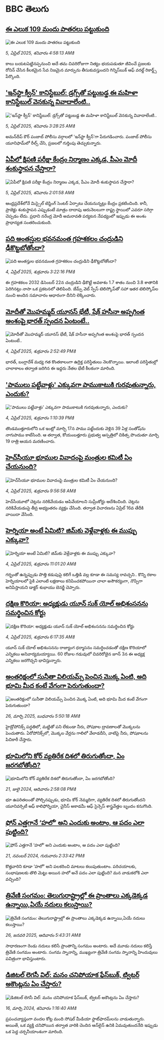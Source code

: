 # BBC తెలుగు## [ఈ ఎలుక 109 మందు పాతరలు పట్టుకుంది](https://www.bbc.com/telugu/articles/c1wdq2p7z7ro?at_campaign=githubrss)![ఈ ఎలుక 109 మందు పాతరలు పట్టుకుంది](https://ichef.bbci.co.uk/ace/standard/240/cpsprodpb/f4d0/live/ef5fb6b0-11dc-11f0-ba12-8d27eb561761.jpg)_5, ఏప్రిల్ 2025, శనివారం 4:58:13 AMకి_కాలు బయటపెట్టినప్పనుంచి అదే తమ చివరిరోజుగా నిత్యం  భయపడుతూ జీవించే ప్రజలకు రోనిన్ చేసిన కీలకమైన సేవ నిజమైన మార్పును తీసుకువస్తుందని గిన్నిస్‌బుక్ ఆఫ్ వరల్డ్ రికార్డ్స్ పేర్కొంది.## ['ఇన్‌స్టా క్వీన్‌' కానిస్టేబుల్: డ్రగ్స్‌తో పట్టుబడ్డ ఈ మహిళా కానిస్టేబుల్ వెనకున్న వివాదాలేంటి..](https://www.bbc.com/telugu/articles/c0m9vjxk7v7o?at_campaign=githubrss)!['ఇన్‌స్టా క్వీన్‌' కానిస్టేబుల్: డ్రగ్స్‌తో పట్టుబడ్డ ఈ మహిళా కానిస్టేబుల్ వెనకున్న వివాదాలేంటి..](https://ichef.bbci.co.uk/ace/standard/240/cpsprodpb/f170/live/a3e6b8a0-11cd-11f0-9345-5b33eff8328f.jpg)_5, ఏప్రిల్ 2025, శనివారం 3:28:25 AMకి_అమన్‌దీప్ కౌర్ పంజాబ్ పోలీసు వర్గాలలో 'ఇన్‌స్టా క్వీన్'గా పేరుగడించారు. పంజాబ్ పోలీసు యూనిఫామ్‌లో రీల్స్ చేసి, ప్రజలలో గుర్తింపు తెచ్చుకున్నారు.## [ఏపీలో క్షిపణి పరీక్షా కేంద్రం నిర్మాణం ఎక్కడ, పీఎం మోదీ శంకుస్థాపన చేస్తారా?](https://www.bbc.com/telugu/articles/c7931le3eyno?at_campaign=githubrss)![ఏపీలో క్షిపణి పరీక్షా కేంద్రం నిర్మాణం ఎక్కడ, పీఎం మోదీ శంకుస్థాపన చేస్తారా?](https://ichef.bbci.co.uk/ace/standard/240/cpsprodpb/4387/live/d8968ce0-11c5-11f0-ba12-8d27eb561761.jpg)_5, ఏప్రిల్ 2025, శనివారం 2:01:58 AMకి_ఆంధ్రప్రదేశ్‌లోనే మిస్సైల్‌ టెస్టింగ్‌ సెంటర్‌ ఏర్పాటు చేయనున్నట్లు కేంద్రం ప్రకటించింది. కానీ, ప్రాజెక్టు శంకుస్థాపన ఎప్పుడంటే మాత్రం దాదాపు ఆరునెలలుగా రాష్ట్ర స్థాయిలో ఎవరూ సరిగ్గా చెప్పడం లేదు. ప్రధాని నరేంద్ర మోదీ అమరావతి పర్యటన నేపథ్యంలో ఇప్పుడు ఈ అంశం ప్రాధాన్యత సంతరించుకుంది.## [పది అంతస్తుల భవనమంత గ్రహశకలం చంద్రుడిని ఢీకొట్టబోతోందా? ](https://www.bbc.com/telugu/articles/cjwvl7dy0eqo?at_campaign=githubrss)![పది అంతస్తుల భవనమంత గ్రహశకలం చంద్రుడిని ఢీకొట్టబోతోందా? ](https://ichef.bbci.co.uk/ace/standard/240/cpsprodpb/e97b/live/55f1f7b0-1167-11f0-b234-07dc7691c360.jpg)_4, ఏప్రిల్ 2025, శుక్రవారం 3:22:16 PMకి_ఈ గ్రహశకలం 2032 డిసెంబర్ 22న చంద్రుడిని ఢీకొట్టే అవకాశం 1.7 శాతం నుంచి 3.8 శాతానికి పెరిగినట్లు నాసా ఒక ప్రకటనలో తెలిపింది. జేమ్స్ వెబ్ స్పేస్ టెలిస్కోప్‌తో సహా ఇతర టెలిస్కోప్‌ల నుంచి అందిన సమాచారం ఆధారంగా దీనిని లెక్కించారు.## [మోదీతో మొహమ్మద్ యూనస్‌ భేటీ, షేక్ హసీనా అప్పగింత అంశంపై భారత్ స్పందన ఏంటంటే..](https://www.bbc.com/telugu/articles/c4g2zly31q9o?at_campaign=githubrss)![మోదీతో మొహమ్మద్ యూనస్‌ భేటీ, షేక్ హసీనా అప్పగింత అంశంపై భారత్ స్పందన ఏంటంటే..](https://ichef.bbci.co.uk/ace/standard/240/cpsprodpb/0866/live/bafaef40-1162-11f0-ba60-99b08c2860b3.jpg)_4, ఏప్రిల్ 2025, శుక్రవారం 2:52:49 PMకి_భారత్, బంగ్లాదేశ్ మధ్య గత కొంతకాలంగా ఉద్రిక్త పరిస్థితులు నెలకొన్నాయి. ఇలాంటి పరిస్థితుల్లో చాలాకాలం తర్వాత జరిగిన ఈ ఇద్దరు నేతల భేటీ కీలకంగా మారింది.## ['పాములు పట్టేవాళ్లు' ఎక్కువగా పాముకాటుకి గురవుతున్నారు, ఎందుకు?](https://www.bbc.com/telugu/articles/ckg1937y79go?at_campaign=githubrss)!['పాములు పట్టేవాళ్లు' ఎక్కువగా పాముకాటుకి గురవుతున్నారు, ఎందుకు?](https://ichef.bbci.co.uk/ace/standard/240/cpsprodpb/9038/live/1550b490-114d-11f0-b234-07dc7691c360.jpg)_4, ఏప్రిల్ 2025, శుక్రవారం 1:10:39 PMకి_తొండముత్తూరులోని ఒక ఇంట్లో మార్చి 17న పాము పట్టేందుకు వెళ్లిన 39 ఏళ్ల సంతోష్‌ను నాగుపాము కాటేసింది. ఆ తర్వాత, కోయంబత్తూరు ప్రభుత్వ ఆస్పత్రిలో చికిత్స పొందుతూ మార్చి 19 రాత్రి ఆయన మరణించారు.## [హెచ్‌సీయూ భూముల వివాదంపై మంత్రుల కమిటీ ఏం చేయనుంది? ](https://www.bbc.com/telugu/articles/cn4wz3n3v3ro?at_campaign=githubrss)![హెచ్‌సీయూ భూముల వివాదంపై మంత్రుల కమిటీ ఏం చేయనుంది? ](https://ichef.bbci.co.uk/ace/standard/240/cpsprodpb/74b3/live/98cc64c0-113b-11f0-ac9f-c37d6fd89579.jpg)_4, ఏప్రిల్ 2025, శుక్రవారం 9:56:58 AMకి_హెచ్‌సీయూలో చెట్లను నరికివేయడం ఆపివేయాలని సుప్రీంకోర్టు ఆదేశించింది. చెట్లను నరికివేయడంపై తీవ్ర అభ్యంతరం వ్యక్తం చేసింది. తర్వాత విచారణను ఏప్రిల్ 16వ తేదీకి వాయిదా వేసింది.## [హెర్నియా అంటే ఏమిటి? జిమ్‌‌కు వెళ్లేవాళ్లకు ఈ ముప్పు ఎక్కువా?](https://www.bbc.com/telugu/articles/c0jgdyjzy8do?at_campaign=githubrss)![హెర్నియా అంటే ఏమిటి? జిమ్‌‌కు వెళ్లేవాళ్లకు ఈ ముప్పు ఎక్కువా?](https://ichef.bbci.co.uk/ace/standard/240/cpsprodpb/cc1e/live/e43d77c0-1143-11f0-bf77-53586c0d950e.jpg)_4, ఏప్రిల్ 2025, శుక్రవారం 11:01:20 AMకి_గర్భంతో ఉన్నప్పుడు పొత్తి కడుపుపై కలిగే ఒత్తిడి వల్ల కూడా ఈ సమస్య రావచ్చని.. కొన్ని రకాల హెర్నియాలలో పైకి ఎలాంటి లక్షణాలు కనిపించకపోయినా చాలా అసౌకర్యంగా, నొప్పిగా అనిపిస్తాయని డాక్టర్ శుభాయు బెనర్జీ చెప్పారు.## [దక్షిణ కొరియా: అధ్యక్షుడు యూన్ సుక్ యోల్ అభిశంసనను సమర్థించిన కోర్టు](https://www.bbc.com/telugu/articles/czx15kqg2x2o?at_campaign=githubrss)![దక్షిణ కొరియా: అధ్యక్షుడు యూన్ సుక్ యోల్ అభిశంసనను సమర్థించిన కోర్టు](https://ichef.bbci.co.uk/ace/standard/240/cpsprodpb/24e7/live/46f23e90-111d-11f0-b9d8-bd74da7b5dce.jpg)_4, ఏప్రిల్ 2025, శుక్రవారం 6:17:35 AMకి_యూన్ సుక్ యోల్ అభిశంసనను రాజ్యాంగ ధర్మాసనం సమర్థించడంతో దక్షిణ కొరియాలో ఎన్నికలు అనివార్యమయ్యాయి. 60 రోజుల గడువులో చివరిరోజైన జూన్ 3న ఈ అధ్యక్ష ఎన్నికలు జరగొచ్చని భావిస్తున్నారు.## [అంతరిక్షంలో సునీతా విలియమ్స్ పెంచిన మొక్క ఏంటి, అది భూమి మీద కంటే వేగంగా పెరుగుతుందా?](https://www.bbc.com/telugu/articles/c1mn43gmj39o?at_campaign=githubrss)![అంతరిక్షంలో సునీతా విలియమ్స్ పెంచిన మొక్క ఏంటి, అది భూమి మీద కంటే వేగంగా పెరుగుతుందా?](https://ichef.bbci.co.uk/ace/standard/240/cpsprodpb/931a/live/71e4f570-0966-11f0-94d4-6f954f5dcfa3.jpg)_26, మార్చి 2025, బుధవారం 5:50:18 AMకి_హైడ్రోపోనిక్స్‌ పద్ధతిలో, మట్టితో పని లేకుండా నీరు, పోషకాల ద్రావణాలతో మొక్కలను పెంచుతారు. ఏరోపోనిక్స్‌లో, మొక్కల వేర్లను గాలిలో వేలాడదీసి, వాటిపై నీరు, పోషకాలను పిచికారీ చేస్తారు.## [భూమిలోని కోర్ వ్యతిరేక దిశలో తిరుగుతోందా, ఏం జరగబోతోంది?](https://www.bbc.com/telugu/articles/crgr7rnd7g4o?at_campaign=githubrss)![భూమిలోని కోర్ వ్యతిరేక దిశలో తిరుగుతోందా, ఏం జరగబోతోంది?](https://ichef.bbci.co.uk/ace/standard/240/cpsprodpb/cc28/live/4457bc00-3ec3-11ef-b2f4-77406157b906.jpg)_21, జులై 2024, ఆదివారం 2:58:08 PMకి_భూ ఉపరితలంతో పోల్చినప్పుడు, భూమి కోర్ నెమ్మదిగా, వ్యతిరేక దిశలో తిరుగుతోందని యూనివర్సిటీ ఆఫ్ కాలిఫోర్నియా, చైనీస్ అకాడమీ ఆఫ్ సైన్సెస్‌ శాస్త్రవేత్తల బృందం కనుగొంది.## [ఫోన్ ఎత్తగానే ‘హలో’ అని ఎందుకు అంటాం, ఆ పదం ఎలా పుట్టింది?](https://www.bbc.com/telugu/articles/cgj7x7gdjq4o?at_campaign=githubrss)![ఫోన్ ఎత్తగానే ‘హలో’ అని ఎందుకు అంటాం, ఆ పదం ఎలా పుట్టింది?](https://ichef.bbci.co.uk/ace/standard/240/cpsprodpb/0618/live/7a20ebb0-a807-11ef-b21e-5359bd56d02f.jpg)_21, నవంబర్ 2024, గురువారం 2:33:42 PMకి_కొత్తవారిని కూడా ‘హలో’ అని పలకరించి మాటలు కలుపుతుంటాం.  పరిచయాలకు, సంభాషణలకు తొలి మెట్టు అయిన హలో అనే పదం ఎలా పుట్టింది? మన వాడుకలోకి ఎలా వచ్చింది?## [త్రివేణి సంగమం: తెలుగురాష్ట్రాల్లో ఈ ప్రాంతాలు ఎక్కడెక్కడ ఉన్నాయి,ఏయే నదులు కలుస్తాయి? ](https://www.bbc.com/telugu/articles/cz7elrr17jeo?at_campaign=githubrss)![త్రివేణి సంగమం: తెలుగురాష్ట్రాల్లో ఈ ప్రాంతాలు ఎక్కడెక్కడ ఉన్నాయి,ఏయే నదులు కలుస్తాయి? ](https://ichef.bbci.co.uk/ace/standard/240/cpsprodpb/9dad/live/7f50e780-da42-11ef-a37f-eba91255dc3d.jpg)_26, జనవరి 2025, ఆదివారం 5:43:31 AMకి_సాధారణంగా రెండు నదులు కలిసే ప్రాంతాన్ని సంగమం అంటారు. అదే మూడు నదులు కలిస్తే త్రివేణి సంగమం అంటారు. సంగమ స్నానాన్ని, ముఖ్యంగా త్రివేణి సంగమ స్నానాన్ని హిందువులు పవిత్రంగా భావిస్తుంటారు.## [డిజిటల్ లెగసీ విల్: మనం చనిపోయాక ఫేస్‌బుక్, ట్విటర్‌ అకౌంట్లను ఏం చేస్తారు?](https://www.bbc.com/telugu/articles/cx0zl1qeyq2o?at_campaign=githubrss)![డిజిటల్ లెగసీ విల్: మనం చనిపోయాక ఫేస్‌బుక్, ట్విటర్‌ అకౌంట్లను ఏం చేస్తారు?](https://ichef.bbci.co.uk/ace/standard/240/cpsprodpb/bea2/live/2323ffd0-e2d4-11ee-9410-0f893255c2a0.jpg)_16, మార్చి 2024, శనివారం 1:16:40 AMకి_ప్రపంచవ్యాప్తంగా వందల కోట్ల మంది సోషల్ మీడియా ఫ్లాట్‌ఫారమ్‌లను వాడుతున్నారు. అయితే, ఒక వ్యక్తి చనిపోయిన తర్వాత వారికి చెందిన ఆన్‌లైన్ ఉనికి ఏమవుతుందనేది ఇప్పుడు ఒక పెద్ద చర్చనీయాంశంగా మారింది.